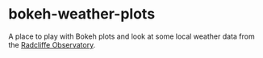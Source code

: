 # bokeh-weather-plots
A place to play with Bokeh plots and look at some local weather data from the [Radcliffe Observatory](https://www.geog.ox.ac.uk/research/climate/rms/daily-data.html).
